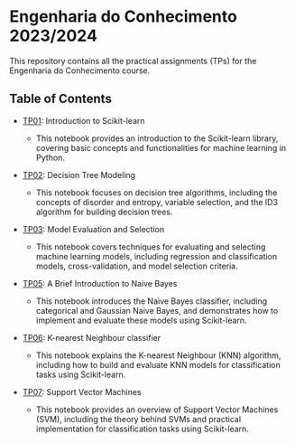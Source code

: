 # Engenharia do Conhecimento 2023/2024

This repository contains all the practical assignments (TPs) for the Engenharia do Conhecimento course.

## Table of Contents

- [TP01](TP01/EC_2324_TP01.ipynb): Introduction to Scikit-learn
  - This notebook provides an introduction to the Scikit-learn library, covering basic concepts and functionalities for machine learning in Python.
  
- [TP02](TP02/EC_2324_TP02.ipynb): Decision Tree Modeling
  - This notebook focuses on decision tree algorithms, including the concepts of disorder and entropy, variable selection, and the ID3 algorithm for building decision trees.
  
- [TP03](TP03/EC_2324_TP03.ipynb): Model Evaluation and Selection
  - This notebook covers techniques for evaluating and selecting machine learning models, including regression and classification models, cross-validation, and model selection criteria.
  
- [TP05](TP05/EC-TP05-2324.ipynb): A Brief Introduction to Naive Bayes
  - This notebook introduces the Naive Bayes classifier, including categorical and Gaussian Naive Bayes, and demonstrates how to implement and evaluate these models using Scikit-learn.
  
- [TP06](TP06/EC_2324_TP06.ipynb): K-nearest Neighbour classifier
  - This notebook explains the K-nearest Neighbour (KNN) algorithm, including how to build and evaluate KNN models for classification tasks using Scikit-learn.
  
- [TP07](TP07/EC_2324_TP07.ipynb): Support Vector Machines
  - This notebook provides an overview of Support Vector Machines (SVM), including the theory behind SVMs and practical implementation for classification tasks using Scikit-learn.